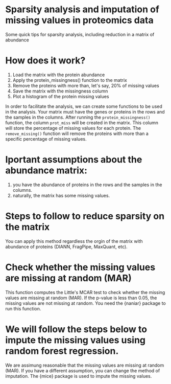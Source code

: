 # Sparsity analysis and imputation of missing values in proteomics data
Some quick tips for sparsity analysis, including reduction in a matrix of abundance

# How does it work?
1. Load the matrix with the protein abundance
2. Apply the protein_missingness() function to the matrix
3. Remove the proteins with more than, let's say, 20% of missing values
4. Save the matrix with the missingness column
5. Plot a histogram of the protein missing values

In order to facilitate the analysis, we can create some functions to be used in the analysis.
Your matrix must have the genes or proteins in the rows and the samples in the columns. After running the `protein_missingness()` function, the column `prot_miss` will be created in the matrix. This column will store the percentage of missing values for each protein. The `remove_missing()` function will remove the proteins with more than a specific percentage of missing values.

# Iportant assumptions about the abundance matrix: 
1. you have the abundance of proteins in the rows and the samples in the columns.
2. naturally, the matrix has some missing values.

# Steps to follow to reduce sparsity on the matrix
You can apply this method regardless the orgin of the matrix with abundance of proteins (DIANN, FragPipe, MaxQuant, etc).

# Check whether the missing values are missing at random (MAR)
This function computes the Little's MCAR test to check whether the missing values are missing at random (MAR).
If the p-value is less than 0.05, the missing values are not missing at random.
You need the {naniar} package to run this function.

# We will follow the steps below to impute the missing values using random forest regression.
We are assimung reasonable that the missing values are missing at random (MAR).
If you have a different assumption, you can change the method of imputation.
The {mice} package is used to impute the missing values.
